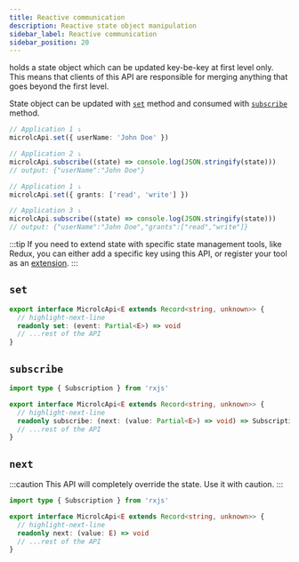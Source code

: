 ```yaml
---
title: Reactive communication
description: Reactive state object manipulation
sidebar_label: Reactive communication
sidebar_position: 20
---
```


<micro-lc></micro-lc> holds a state object which can be updated key-be-key at first level only. This means that clients
of this API are responsible for merging anything that goes beyond the first level.

State object can be updated with [`set`](#set) method and consumed with [`subscribe`](#subscribe) method.

```typescript
// Application 1 ⤵
microlcApi.set({ userName: 'John Doe' })

// Application 2 ⤵
microlcApi.subscribe((state) => console.log(JSON.stringify(state)))
// output: {"userName":"John Doe"}

// Application 1 ⤵
microlcApi.set({ grants: ['read', 'write'] })

// Application 3 ⤵
microlcApi.subscribe((state) => console.log(JSON.stringify(state)))
// output: {"userName":"John Doe","grants":["read","write"]}
```

:::tip
If you need to extend state with specific state management tools, like Redux, you can either add a specific key using
this API, or register your tool as an [extension](extensions).
:::

<!-- TODO: Insert frame with content that prints what custom layout sets -->

## `set`

```typescript
export interface MicrolcApi<E extends Record<string, unknown>> {
  // highlight-next-line
  readonly set: (event: Partial<E>) => void
  // ...rest of the API
}
```

## `subscribe`

```typescript
import type { Subscription } from 'rxjs'

export interface MicrolcApi<E extends Record<string, unknown>> {
  // highlight-next-line
  readonly subscribe: (next: (value: Partial<E>) => void) => Subscription
  // ...rest of the API
}
```

## `next`

:::caution
This API will completely override the state. Use it with caution.
:::

```typescript
import type { Subscription } from 'rxjs'

export interface MicrolcApi<E extends Record<string, unknown>> {
  // highlight-next-line
  readonly next: (value: E) => void
  // ...rest of the API
}
```
